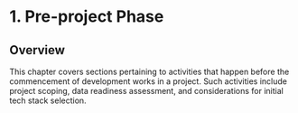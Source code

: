 # 1. Pre-project Phase

## Overview

This chapter covers sections pertaining to activities that happen before the commencement of development works in a project. Such activities include project scoping, data readiness assessment, and considerations for initial tech stack selection.
